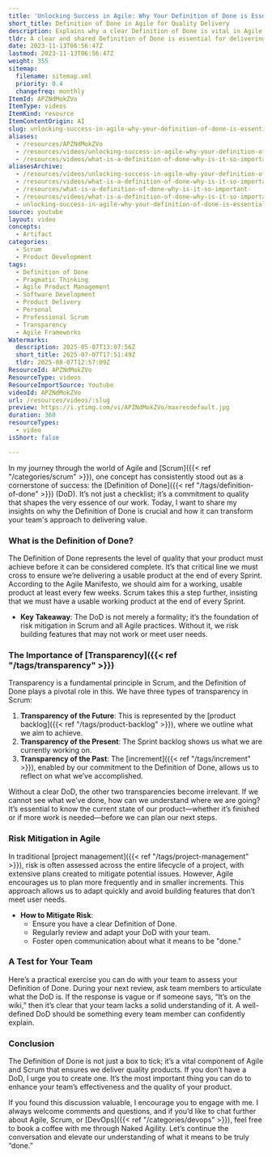 ```yaml
---
title: 'Unlocking Success in Agile: Why Your Definition of Done is Essential for Quality Delivery'
short_title: Definition of Done in Agile for Quality Delivery
description: Explains why a clear Definition of Done is vital in Agile and Scrum for quality delivery, transparency, and risk mitigation, with tips for team alignment and improvement.
tldr: A clear and shared Definition of Done is essential for delivering quality products in Agile and Scrum, as it sets the standard for what is considered complete and ensures transparency across the team. Without it, teams risk miscommunication, unfinished work, and features that do not meet user needs. Development managers should regularly review and reinforce the Definition of Done with their teams to improve quality and reduce risk.
date: 2023-11-13T06:56:47Z
lastmod: 2023-11-13T06:56:47Z
weight: 355
sitemap:
  filename: sitemap.xml
  priority: 0.4
  changefreq: monthly
ItemId: APZNdMokZVo
ItemType: videos
ItemKind: resource
ItemContentOrigin: AI
slug: unlocking-success-in-agile-why-your-definition-of-done-is-essential-for-quality-delivery
aliases:
  - /resources/APZNdMokZVo
  - /resources/videos/unlocking-success-in-agile-why-your-definition-of-done-is-essential-for-quality-delivery
  - /resources/videos/what-is-a-definition-of-done-why-is-it-so-important
aliasesArchive:
  - /resources/videos/unlocking-success-in-agile-why-your-definition-of-done-is-essential-for-quality-delivery
  - /resources/videos/what-is-a-definition-of-done-why-is-it-so-important-
  - /resources/what-is-a-definition-of-done-why-is-it-so-important-
  - /resources/videos/what-is-a-definition-of-done-why-is-it-so-important
  - unlocking-success-in-agile-why-your-definition-of-done-is-essential-for-quality-delivery
source: youtube
layout: video
concepts:
  - Artifact
categories:
  - Scrum
  - Product Development
tags:
  - Definition of Done
  - Pragmatic Thinking
  - Agile Product Management
  - Software Development
  - Product Delivery
  - Personal
  - Professional Scrum
  - Transparency
  - Agile Frameworks
Watermarks:
  description: 2025-05-07T13:07:56Z
  short_title: 2025-07-07T17:51:49Z
  tldr: 2025-08-07T12:57:09Z
ResourceId: APZNdMokZVo
ResourceType: videos
ResourceImportSource: Youtube
videoId: APZNdMokZVo
url: /resources/videos/:slug
preview: https://i.ytimg.com/vi/APZNdMokZVo/maxresdefault.jpg
duration: 360
resourceTypes:
  - video
isShort: false

---
```

In my journey through the world of Agile and [Scrum]({{< ref "/categories/scrum" >}}), one concept has consistently stood out as a cornerstone of success: the [Definition of Done]({{< ref "/tags/definition-of-done" >}}) (DoD). It’s not just a checklist; it’s a commitment to quality that shapes the very essence of our work. Today, I want to share my insights on why the Definition of Done is crucial and how it can transform your team's approach to delivering value.

### What is the Definition of Done?

The Definition of Done represents the level of quality that your product must achieve before it can be considered complete. It’s that critical line we must cross to ensure we’re delivering a usable product at the end of every Sprint. According to the Agile Manifesto, we should aim for a working, usable product at least every few weeks. Scrum takes this a step further, insisting that we must have a usable working product at the end of every Sprint. 

- **Key Takeaway**: The DoD is not merely a formality; it’s the foundation of risk mitigation in Scrum and all Agile practices. Without it, we risk building features that may not work or meet user needs.

### The Importance of [Transparency]({{< ref "/tags/transparency" >}})

Transparency is a fundamental principle in Scrum, and the Definition of Done plays a pivotal role in this. We have three types of transparency in Scrum:

1. **Transparency of the Future**: This is represented by the [product backlog]({{< ref "/tags/product-backlog" >}}), where we outline what we aim to achieve.
2. **Transparency of the Present**: The Sprint backlog shows us what we are currently working on.
3. **Transparency of the Past**: The [increment]({{< ref "/tags/increment" >}}), enabled by our commitment to the Definition of Done, allows us to reflect on what we’ve accomplished.

Without a clear DoD, the other two transparencies become irrelevant. If we cannot see what we’ve done, how can we understand where we are going? It’s essential to know the current state of our product—whether it’s finished or if more work is needed—before we can plan our next steps.

### Risk Mitigation in Agile

In traditional [project management]({{< ref "/tags/project-management" >}}), risk is often assessed across the entire lifecycle of a project, with extensive plans created to mitigate potential issues. However, Agile encourages us to plan more frequently and in smaller increments. This approach allows us to adapt quickly and avoid building features that don’t meet user needs.

- **How to Mitigate Risk**:
  - Ensure you have a clear Definition of Done.
  - Regularly review and adapt your DoD with your team.
  - Foster open communication about what it means to be "done."

### A Test for Your Team

Here’s a practical exercise you can do with your team to assess your Definition of Done. During your next review, ask team members to articulate what the DoD is. If the response is vague or if someone says, “It’s on the wiki,” then it’s clear that your team lacks a solid understanding of it. A well-defined DoD should be something every team member can confidently explain.

### Conclusion

The Definition of Done is not just a box to tick; it’s a vital component of Agile and Scrum that ensures we deliver quality products. If you don’t have a DoD, I urge you to create one. It’s the most important thing you can do to enhance your team’s effectiveness and the quality of your product.

If you found this discussion valuable, I encourage you to engage with me. I always welcome comments and questions, and if you’d like to chat further about Agile, Scrum, or [DevOps]({{< ref "/categories/devops" >}}), feel free to book a coffee with me through Naked Agility. Let’s continue the conversation and elevate our understanding of what it means to be truly “done.”
